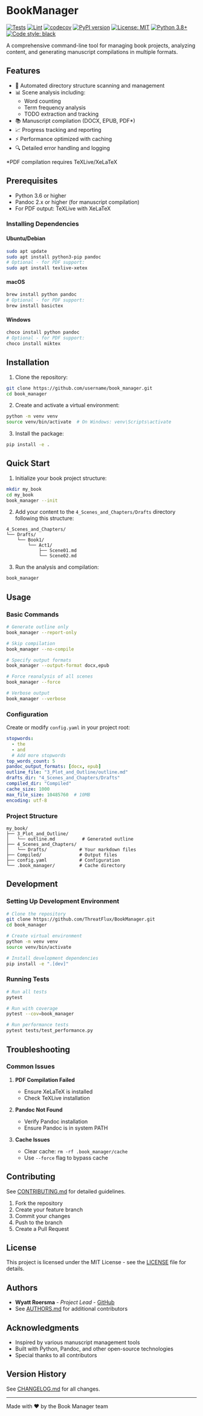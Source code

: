 # BookManager

[![Tests](https://github.com/ThreatFlux/BookManager/workflows/Tests/badge.svg)](https://github.com/ThreatFlux/BookManager/actions)
[![Lint](https://github.com/ThreatFlux/BookManager/workflows/Lint/badge.svg)](https://github.com/ThreatFlux/BookManager/actions)
[![codecov](https://codecov.io/gh/ThreatFlux/BookManager/branch/main/graph/badge.svg)](https://codecov.io/gh/ThreatFlux/BookManager)
[![PyPI version](https://badge.fury.io/py/book-manager.svg)](https://badge.fury.io/py/book-manager)
[![License: MIT](https://img.shields.io/badge/License-MIT-yellow.svg)](https://opensource.org/licenses/MIT)
[![Python 3.8+](https://img.shields.io/badge/python-3.8+-blue.svg)](https://www.python.org/downloads/)
[![Code style: black](https://img.shields.io/badge/code%20style-black-000000.svg)](https://github.com/psf/black)

A comprehensive command-line tool for managing book projects, analyzing content, and generating manuscript compilations in multiple formats.

## Features

- 📂 Automated directory structure scanning and management
- 📊 Scene analysis including:
  - Word counting
  - Term frequency analysis
  - TODO extraction and tracking
- 📚 Manuscript compilation (DOCX, EPUB, PDF*)
- 📈 Progress tracking and reporting
- ⚡ Performance optimized with caching
- 🔍 Detailed error handling and logging

*PDF compilation requires TeXLive/XeLaTeX

## Prerequisites

- Python 3.6 or higher
- Pandoc 2.x or higher (for manuscript compilation)
- For PDF output: TeXLive with XeLaTeX

### Installing Dependencies

#### Ubuntu/Debian
```bash
sudo apt update
sudo apt install python3-pip pandoc
# Optional - for PDF support:
sudo apt install texlive-xetex
```

#### macOS
```bash
brew install python pandoc
# Optional - for PDF support:
brew install basictex
```

#### Windows
```bash
choco install python pandoc
# Optional - for PDF support:
choco install miktex
```

## Installation

1. Clone the repository:
```bash
git clone https://github.com/username/book_manager.git
cd book_manager
```

2. Create and activate a virtual environment:
```bash
python -m venv venv
source venv/bin/activate  # On Windows: venv\Scripts\activate
```

3. Install the package:
```bash
pip install -e .
```

## Quick Start

1. Initialize your book project structure:
```bash
mkdir my_book
cd my_book
book_manager --init
```

2. Add your content to the `4_Scenes_and_Chapters/Drafts` directory following this structure:
```
4_Scenes_and_Chapters/
└── Drafts/
    └── Book1/
        └── Act1/
            ├── Scene01.md
            └── Scene02.md
```

3. Run the analysis and compilation:
```bash
book_manager
```

## Usage

### Basic Commands

```bash
# Generate outline only
book_manager --report-only

# Skip compilation
book_manager --no-compile

# Specify output formats
book_manager --output-format docx,epub

# Force reanalysis of all scenes
book_manager --force

# Verbose output
book_manager --verbose
```

### Configuration

Create or modify `config.yaml` in your project root:

```yaml
stopwords:
  - the
  - and
  # Add more stopwords
top_words_count: 5
pandoc_output_formats: [docx, epub]
outline_file: "3_Plot_and_Outline/outline.md"
drafts_dir: "4_Scenes_and_Chapters/Drafts"
compiled_dir: "Compiled"
cache_size: 1000
max_file_size: 10485760  # 10MB
encoding: utf-8
```

### Project Structure

```
my_book/
├── 3_Plot_and_Outline/
│   └── outline.md          # Generated outline
├── 4_Scenes_and_Chapters/
│   └── Drafts/            # Your markdown files
├── Compiled/              # Output files
├── config.yaml            # Configuration
└── .book_manager/         # Cache directory
```

## Development

### Setting Up Development Environment

```bash
# Clone the repository
git clone https://github.com/ThreatFlux/BookManager.git
cd book_manager

# Create virtual environment
python -m venv venv
source venv/bin/activate

# Install development dependencies
pip install -e ".[dev]"
```

### Running Tests

```bash
# Run all tests
pytest

# Run with coverage
pytest --cov=book_manager

# Run performance tests
pytest tests/test_performance.py
```

## Troubleshooting

### Common Issues

1. **PDF Compilation Failed**
   - Ensure XeLaTeX is installed
   - Check TeXLive installation

2. **Pandoc Not Found**
   - Verify Pandoc installation
   - Ensure Pandoc is in system PATH

3. **Cache Issues**
   - Clear cache: `rm -rf .book_manager/cache`
   - Use `--force` flag to bypass cache

## Contributing

See [CONTRIBUTING.md](CONTRIBUTING.md) for detailed guidelines.

1. Fork the repository
2. Create your feature branch
3. Commit your changes
4. Push to the branch
5. Create a Pull Request

## License

This project is licensed under the MIT License - see the [LICENSE](LICENSE) file for details.

## Authors

- **Wyatt Roersma** - *Project Lead* - [GitHub](https://github.com/wroersma)
- See [AUTHORS.md](AUTHORS.md) for additional contributors

## Acknowledgments

- Inspired by various manuscript management tools
- Built with Python, Pandoc, and other open-source technologies
- Special thanks to all contributors

## Version History

See [CHANGELOG.md](CHANGELOG.md) for all changes.

---

Made with ❤️ by the Book Manager team
